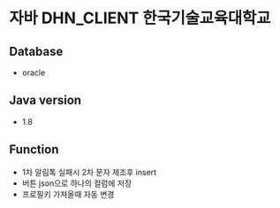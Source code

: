 # 자바 DHN_CLIENT 한국기술교육대학교
## Database
- oracle

## Java version
- 1.8

## Function
- 1차 알림톡 실패시 2차 문자 제조후 insert
- 버튼 json으로 하나의 컬럼에 저장
- 프로필키 가져올때 자동 변경